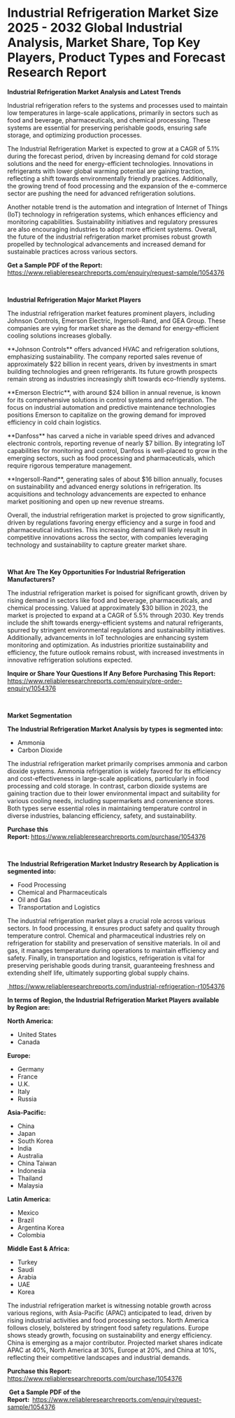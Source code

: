 <p><h1>Industrial Refrigeration Market Size 2025 - 2032 Global Industrial Analysis, Market Share, Top Key Players, Product Types and Forecast Research Report</h1></p><p><strong>Industrial Refrigeration Market Analysis and Latest Trends</strong></p>
<p><p>Industrial refrigeration refers to the systems and processes used to maintain low temperatures in large-scale applications, primarily in sectors such as food and beverage, pharmaceuticals, and chemical processing. These systems are essential for preserving perishable goods, ensuring safe storage, and optimizing production processes.</p><p>The Industrial Refrigeration Market is expected to grow at a CAGR of 5.1% during the forecast period, driven by increasing demand for cold storage solutions and the need for energy-efficient technologies. Innovations in refrigerants with lower global warming potential are gaining traction, reflecting a shift towards environmentally friendly practices. Additionally, the growing trend of food processing and the expansion of the e-commerce sector are pushing the need for advanced refrigeration solutions.</p><p>Another notable trend is the automation and integration of Internet of Things (IoT) technology in refrigeration systems, which enhances efficiency and monitoring capabilities. Sustainability initiatives and regulatory pressures are also encouraging industries to adopt more efficient systems. Overall, the future of the industrial refrigeration market promises robust growth propelled by technological advancements and increased demand for sustainable practices across various sectors.</p></p>
<p><strong>Get a Sample PDF of the Report:&nbsp;</strong> <a href="https://www.reliableresearchreports.com/enquiry/request-sample/1054376?utm_campaign=3435&utm_medium=2&utm_source=Github&utm_content=ia&utm_term=16042025&utm_id=industrial-refrigeration">https://www.reliableresearchreports.com/enquiry/request-sample/1054376</a></p>
<p>&nbsp;</p>
<p><strong>Industrial Refrigeration Major Market Players</strong></p>
<p><p>The industrial refrigeration market features prominent players, including Johnson Controls, Emerson Electric, Ingersoll-Rand, and GEA Group. These companies are vying for market share as the demand for energy-efficient cooling solutions increases globally.</p><p>**Johnson Controls** offers advanced HVAC and refrigeration solutions, emphasizing sustainability. The company reported sales revenue of approximately $22 billion in recent years, driven by investments in smart building technologies and green refrigerants. Its future growth prospects remain strong as industries increasingly shift towards eco-friendly systems.</p><p>**Emerson Electric**, with around $24 billion in annual revenue, is known for its comprehensive solutions in control systems and refrigeration. The focus on industrial automation and predictive maintenance technologies positions Emerson to capitalize on the growing demand for improved efficiency in cold chain logistics.</p><p>**Danfoss** has carved a niche in variable speed drives and advanced electronic controls, reporting revenue of nearly $7 billion. By integrating IoT capabilities for monitoring and control, Danfoss is well-placed to grow in the emerging sectors, such as food processing and pharmaceuticals, which require rigorous temperature management.</p><p>**Ingersoll-Rand**, generating sales of about $16 billion annually, focuses on sustainability and advanced energy solutions in refrigeration. Its acquisitions and technology advancements are expected to enhance market positioning and open up new revenue streams.</p><p>Overall, the industrial refrigeration market is projected to grow significantly, driven by regulations favoring energy efficiency and a surge in food and pharmaceutical industries. This increasing demand will likely result in competitive innovations across the sector, with companies leveraging technology and sustainability to capture greater market share.</p></p>
<p>&nbsp;</p>
<p><strong>What Are The Key Opportunities For Industrial Refrigeration Manufacturers?</strong></p>
<p><p>The industrial refrigeration market is poised for significant growth, driven by rising demand in sectors like food and beverage, pharmaceuticals, and chemical processing. Valued at approximately $30 billion in 2023, the market is projected to expand at a CAGR of 5.5% through 2030. Key trends include the shift towards energy-efficient systems and natural refrigerants, spurred by stringent environmental regulations and sustainability initiatives. Additionally, advancements in IoT technologies are enhancing system monitoring and optimization. As industries prioritize sustainability and efficiency, the future outlook remains robust, with increased investments in innovative refrigeration solutions expected.</p></p>
<p><strong>Inquire or Share Your Questions If Any Before Purchasing This Report:</strong> <a href="https://www.reliableresearchreports.com/enquiry/pre-order-enquiry/1054376?utm_campaign=3435&utm_medium=2&utm_source=Github&utm_content=ia&utm_term=16042025&utm_id=industrial-refrigeration">https://www.reliableresearchreports.com/enquiry/pre-order-enquiry/1054376</a></p>
<p>&nbsp;</p>
<p><strong>Market Segmentation</strong></p>
<p><strong>The Industrial Refrigeration Market Analysis by types is segmented into:</strong></p>
<p><ul><li>Ammonia</li><li>Carbon Dioxide</li></ul></p>
<p><p>The industrial refrigeration market primarily comprises ammonia and carbon dioxide systems. Ammonia refrigeration is widely favored for its efficiency and cost-effectiveness in large-scale applications, particularly in food processing and cold storage. In contrast, carbon dioxide systems are gaining traction due to their lower environmental impact and suitability for various cooling needs, including supermarkets and convenience stores. Both types serve essential roles in maintaining temperature control in diverse industries, balancing efficiency, safety, and sustainability.</p></p>
<p><strong>Purchase this Report:&nbsp;</strong><a href="https://www.reliableresearchreports.com/purchase/1054376?utm_campaign=3435&utm_medium=2&utm_source=Github&utm_content=ia&utm_term=16042025&utm_id=industrial-refrigeration">https://www.reliableresearchreports.com/purchase/1054376</a></p>
<p>&nbsp;</p>
<p><strong>The Industrial Refrigeration Market Industry Research by Application is segmented into:</strong></p>
<p><ul><li>Food Processing</li><li>Chemical and Pharmaceuticals</li><li>Oil and Gas</li><li>Transportation and Logistics</li></ul></p>
<p><p>The industrial refrigeration market plays a crucial role across various sectors. In food processing, it ensures product safety and quality through temperature control. Chemical and pharmaceutical industries rely on refrigeration for stability and preservation of sensitive materials. In oil and gas, it manages temperature during operations to maintain efficiency and safety. Finally, in transportation and logistics, refrigeration is vital for preserving perishable goods during transit, guaranteeing freshness and extending shelf life, ultimately supporting global supply chains.</p></p>
<p><a href="https://www.reliableresearchreports.com/industrial-refrigeration-r1054376?utm_campaign=3435&utm_medium=2&utm_source=Github&utm_content=ia&utm_term=16042025&utm_id=industrial-refrigeration">&nbsp;https://www.reliableresearchreports.com/industrial-refrigeration-r1054376</a></p>
<p><strong>In terms of Region, the Industrial Refrigeration Market Players available by Region are:</strong></p>
<p>
    <p> <strong> North America: </strong>
        <ul>
            <li>United States</li>
            <li>Canada</li>
        </ul>
        </p> 
    <p> <strong> Europe: </strong>
        <ul>
            <li>Germany</li>
            <li>France</li>
            <li>U.K.</li>
            <li>Italy</li>
            <li>Russia</li>
        </ul>
        </p> 
    <p> <strong> Asia-Pacific: </strong>
        <ul>
            <li>China</li>
            <li>Japan</li>
            <li>South Korea</li>
            <li>India</li>
            <li>Australia</li>
            <li>China Taiwan</li>
            <li>Indonesia</li>
            <li>Thailand</li>
            <li>Malaysia</li>
        </ul>
        </p> 
    <p> <strong> Latin America: </strong>
        <ul>
            <li>Mexico</li>
            <li>Brazil</li>
            <li>Argentina Korea</li>
            <li>Colombia</li>
        </ul>
        </p> 
    <p> <strong> Middle East & Africa: </strong>
        <ul>
            <li>Turkey</li>
            <li>Saudi</li>
            <li>Arabia</li>
            <li>UAE</li>
            <li>Korea</li>
        </ul>
    </p>
    </p>
<p><p>The industrial refrigeration market is witnessing notable growth across various regions, with Asia-Pacific (APAC) anticipated to lead, driven by rising industrial activities and food processing sectors. North America follows closely, bolstered by stringent food safety regulations. Europe shows steady growth, focusing on sustainability and energy efficiency. China is emerging as a major contributor. Projected market shares indicate APAC at 40%, North America at 30%, Europe at 20%, and China at 10%, reflecting their competitive landscapes and industrial demands.</p></p>
<p><strong>Purchase this Report: </strong><a href="https://www.reliableresearchreports.com/purchase/1054376?utm_campaign=3435&utm_medium=2&utm_source=Github&utm_content=ia&utm_term=16042025&utm_id=industrial-refrigeration">https://www.reliableresearchreports.com/purchase/1054376</a></p>
<p>&nbsp;<strong>Get a Sample PDF of the Report:&nbsp;&nbsp;</strong><a href="https://www.reliableresearchreports.com/enquiry/request-sample/1054376?utm_campaign=3435&utm_medium=2&utm_source=Github&utm_content=ia&utm_term=16042025&utm_id=industrial-refrigeration">https://www.reliableresearchreports.com/enquiry/request-sample/1054376</a></p>
<p><strong></strong></p>
<p><p></p><p></p><p></p></p>